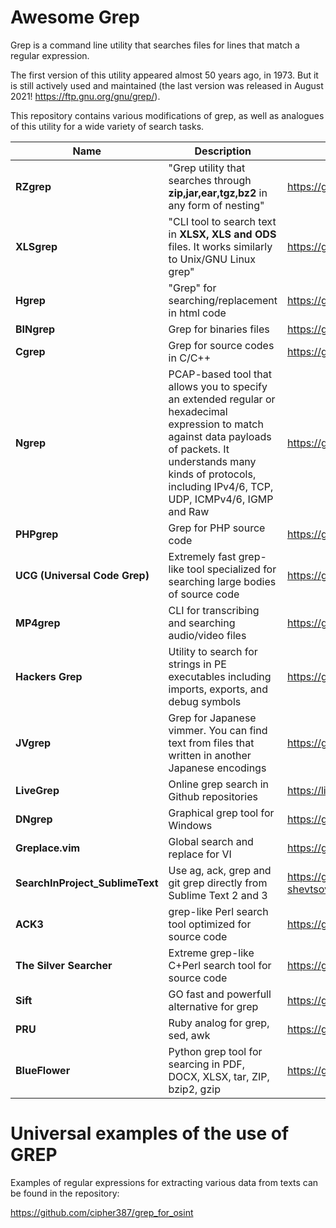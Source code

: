 <h1>Awesome Grep</h1>

Grep is a command line utility that searches files for lines that match a regular expression. 

The first version of this utility appeared almost 50 years ago, in 1973. But it is still actively used and maintained (the last version was released in August 2021! https://ftp.gnu.org/gnu/grep/).

This repository contains various modifications of grep, as well as analogues of this utility for a wide variety of search tasks.



| Name             | Description             | Link.       | 
|------------------|-------------------------|-------------|
| <b>RZgrep</b>  | "Grep utility that searches through <b>zip,jar,ear,tgz,bz2</b> in any form of nesting" |  https://github.com/MoserMichael/rzgrep | 
| <b>XLSgrep</b>  | "CLI tool to search text in <b>XLSX, XLS and ODS</b> files. It works similarly to Unix/GNU Linux grep" | https://github.com/zazuum/xlsxgrep |
| <b>Hgrep</b>  | "Grep" for searching/replacement in html code | https://github.com/TUVIMEN/hgrep |
| <b>BINgrep</b>  | Grep for binaries files | https://github.com/m4b/bingrep |
| <b>Cgrep</b>  | Grep for source codes in C/C++ | https://github.com/awgn/cgrep|
| <b>Ngrep</b>  | PCAP-based tool that allows you to specify an extended regular or hexadecimal expression to match against data payloads of packets. It understands many kinds of protocols, including IPv4/6, TCP, UDP, ICMPv4/6, IGMP and Raw | https://github.com/jpr5/ngrep|
| <b>PHPgrep</b>  | Grep for PHP source code | https://github.com/quasilyte/phpgrep|
| <b>UCG (Universal Code Grep)</b> | Extremely fast grep-like tool specialized for searching large bodies of source code | https://github.com/gvansickle/ucg |
| <b>MP4grep</b>  | CLI for transcribing and searching audio/video files | https://github.com/o-oconnell/mp4grep|
| <b>Hackers Grep</b>  | Utility to search for strings in PE executables including imports, exports, and debug symbols | https://github.com/codypierce/hackers-grep |
| <b>JVgrep</b> | Grep for Japanese vimmer. You can find text from files that written in another Japanese encodings | https://github.com/mattn/jvgrep |
| <b>LiveGrep</b>  | Online grep search in Github repositories | https://livegrep.com/ | 
| <b>DNgrep</b>  | Graphical grep tool for Windows | https://github.com/dnGrep/dnGrep|
| <b>Greplace.vim</b>  | Global search and replace for VI|https://github.com/skwp/greplace.vim|
| <b>SearchInProject_SublimeText</b>  | Use ag, ack, grep and git grep directly from Sublime Text 2 and 3 | https://github.com/leonid-shevtsov/SearchInProject_SublimeText |
| <b>ACK3</b>  | grep-like Perl search tool optimized for source code | https://github.com/beyondgrep/ack3|
| <b>The Silver Searcher</b>  | Extreme grep-like C+Perl search tool for source code | https://github.com/ggreer/the_silver_searcher|
| <b>Sift</b>  | GO fast and powerfull alternative for grep | https://github.com/svent/sift |
| <b>PRU</b>  | Ruby analog for grep, sed, awk | https://github.com/grosser/pru|
| <b>BlueFlower</b> | Python grep tool for searcing in PDF, DOCX, XLSX, tar, ZIP, bzip2, gzip |https://github.com/veorq/blueflower |


<h1>Universal examples of the use of GREP</h1>

Examples of regular expressions for extracting various data from texts can be found in the repository:

https://github.com/cipher387/grep_for_osint

